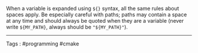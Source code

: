 When a variable is expanded using `${}` syntax, all the same rules about spaces apply. Be especially careful with paths; paths may contain a space at any time and should always be quoted when they are a variable (never write `${MY_PATH}`, always should be `"${MY_PATH}"`).
___
Tags : #programming #cmake